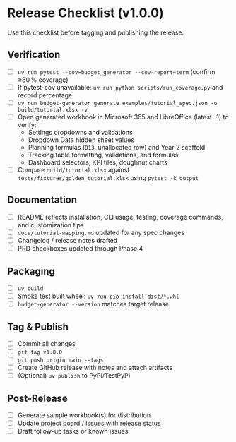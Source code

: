 # Release Checklist (v1.0.0)

Use this checklist before tagging and publishing the release.

## Verification
- [ ] `uv run pytest --cov=budget_generator --cov-report=term` (confirm ≥80 % coverage)
- [ ] If pytest-cov unavailable: `uv run python scripts/run_coverage.py` and record percentage
- [ ] `uv run budget-generator generate examples/tutorial_spec.json -o build/tutorial.xlsx -v`
- [ ] Open generated workbook in Microsoft 365 and LibreOffice (latest -1) to verify:
  - Settings dropdowns and validations
  - Dropdown Data hidden sheet values
  - Planning formulas (`D13`, unallocated row) and Year 2 scaffold
  - Tracking table formatting, validations, and formulas
  - Dashboard selectors, KPI tiles, doughnut charts
- [ ] Compare `build/tutorial.xlsx` against `tests/fixtures/golden_tutorial.xlsx` using `pytest -k output`

## Documentation
- [ ] README reflects installation, CLI usage, testing, coverage commands, and customization tips
- [ ] `docs/tutorial-mapping.md` updated for any spec changes
- [ ] Changelog / release notes drafted
- [ ] PRD checkboxes updated through Phase 4

## Packaging
- [ ] `uv build`
- [ ] Smoke test built wheel: `uv run pip install dist/*.whl`
- [ ] `budget-generator --version` matches target release

## Tag & Publish
- [ ] Commit all changes
- [ ] `git tag v1.0.0`
- [ ] `git push origin main --tags`
- [ ] Create GitHub release with notes and attach artifacts
- [ ] (Optional) `uv publish` to PyPI/TestPyPI

## Post-Release
- [ ] Generate sample workbook(s) for distribution
- [ ] Update project board / issues with release status
- [ ] Draft follow-up tasks or known issues
